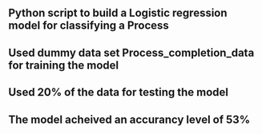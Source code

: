## Python script to build a Logistic regression model for classifying a Process
## Used dummy data set Process_completion_data for training the model
## Used 20% of the data for testing the model
## The model acheived an accurancy level of 53%
